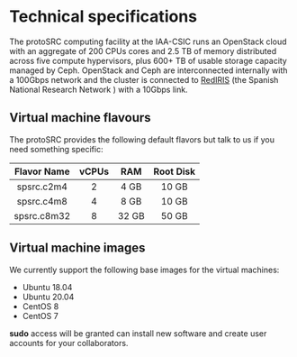 # Technical specifications 

The protoSRC computing facility at the IAA-CSIC runs an OpenStack cloud with an aggregate of 200 CPUs cores
and 2.5 TB of memory distributed across five compute hypervisors, plus 600+ TB of usable storage capacity
managed by Ceph. OpenStack and Ceph are interconnected internally with a 100Gbps network and the cluster
is connected to [RedIRIS](https://www.rediris.es/) (the Spanish National Research Network ) with a 10Gbps link.

## Virtual machine flavours 

The protoSRC provides the following default flavors but talk to us if you need something specific:

| Flavor Name | vCPUs | RAM   | Root Disk |
|:-----------:|:-----:|:-----:|:---------:|
| spsrc.c2m4  | 2     | 4 GB  | 10 GB |
| spsrc.c4m8  | 4     | 8 GB  | 10 GB |
| spsrc.c8m32 | 8     | 32 GB | 50 GB |

## Virtual machine images

We currently support the following base images for the virtual machines:

- Ubuntu 18.04
- Ubuntu 20.04
- CentOS 8
- CentOS 7

**sudo** access will be granted can install new software and create user accounts for your collaborators.

